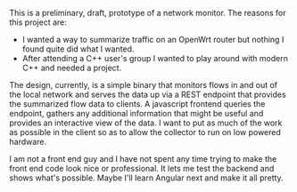 This is a preliminary, draft, prototype of a network monitor. The reasons for this project are:

* I wanted a way to summarize traffic on an OpenWrt router but nothing I found quite did what I wanted.
* After attending a C++ user's group I wanted to play around with modern C++ and needed a project.

The design, currently, is a simple binary that monitors flows in and out of the local network and serves the data up via a REST endpoint that provides the summarized flow data to clients.
A javascript frontend queries the endpoint, gathers any additional information that might be useful and provides an interactive view of the data. I want to put as much of the work as possible
in the client so as to allow the collector to run on low powered hardware.

I am not a front end guy and I have not spent any time trying to make the front end code look nice or professional. It lets me test the backend and shows what's possible. Maybe I'll learn Angular next and make it all pretty.

